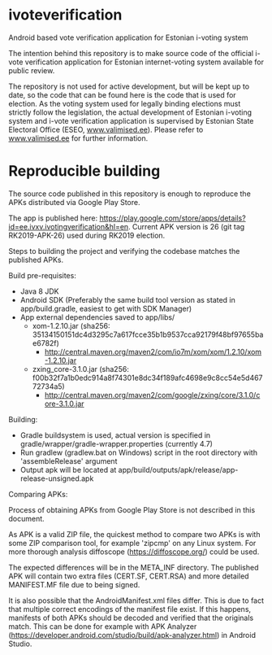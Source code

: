 ivoteverification
=================

Android based vote verification application for Estonian i-voting system

The intention behind this repository is to make source code of the official i-vote verification application for Estonian internet-voting system available for public review.

The repository is not used for active development, but will be kept up to date, so the code that can be found here is the code that is used for election. As the voting system used for legally binding elections must strictly follow the legislation, the actual development of Estonian i-voting system and i-vote verification application is supervised by Estonian State Electoral Office (ESEO, www.valimised.ee). Please refer to www.valimised.ee for further information.

Reproducible building
=====================

The source code published in this repository is enough to reproduce the APKs distributed via Google Play Store.

The app is published here: https://play.google.com/store/apps/details?id=ee.ivxv.ivotingverification&hl=en. Current APK version is 26 (git tag RK2019-APK-26) used during RK2019 election.

Steps to building the project and verifying the codebase matches the published APKs.

Build pre-requisites:
  * Java 8 JDK
  * Android SDK (Preferably the same build tool version as stated in app/build.gradle, easiest to get with SDK Manager)
  * App external dependencies saved to app/libs/
    * xom-1.2.10.jar (sha256: 35134150151dc4d3295c7a617fcce35b1b9537cca92179f48bf97655bae6782f)
      * http://central.maven.org/maven2/com/io7m/xom/xom/1.2.10/xom-1.2.10.jar
    * zxing_core-3.1.0.jar (sha256: f00b32f7a1b0edc914a8f74301e8dc34f189afc4698e9c8cc54e5d46772734a5)
      * http://central.maven.org/maven2/com/google/zxing/core/3.1.0/core-3.1.0.jar

Building:
  * Gradle buildsystem is used, actual version is specified in gradle/wrapper/gradle-wrapper.properties (currently 4.7)
  * Run gradlew (gradlew.bat on Windows) script in the root directory with 'assembleRelease' argument
  * Output apk will be located at app/build/outputs/apk/release/app-release-unsigned.apk

Comparing APKs:

Process of obtaining APKs from Google Play Store is not described in this document.

As APK is a valid ZIP file, the quickest method to compare two APKs is with some ZIP comparison tool,
for example 'zipcmp' on any Linux system. For more thorough analysis diffoscope (https://diffoscope.org/) could be used.

The expected differences will be in the META_INF directory. The published APK will contain two extra files (CERT.SF, CERT.RSA) and more detailed MANIFEST.MF file due to being signed.

It is also possible that the AndroidManifest.xml files differ. This is due to fact that multiple correct encodings of the manifest file exist. If this happens, manifests of both APKs should be decoded and verified that the originals match. This can be done for example with APK Analyzer (https://developer.android.com/studio/build/apk-analyzer.html) in Android Studio.
